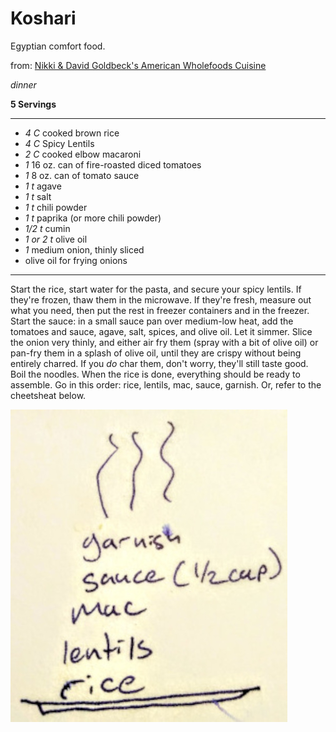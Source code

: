 # Koshari

Egyptian comfort food.

from: [Nikki & David Goldbeck's American Wholefoods Cuisine](https://isbn.nu/0452262801)

*dinner*

**5 Servings**

---

- *4 C* cooked brown rice
- *4 C* Spicy Lentils
- *2 C* cooked elbow macaroni
- *1* 16 oz. can of fire-roasted diced tomatoes
- *1* 8 oz. can of tomato sauce
- *1 t* agave
- *1 t* salt
- *1 t* chili powder
- *1 t* paprika (or more chili powder)
- *1/2 t* cumin
- *1 or 2 t* olive oil
- *1* medium onion, thinly sliced
- olive oil for frying onions

---

Start the rice, start water for the pasta, and secure your spicy lentils. If 
they're frozen, thaw them in the microwave. If they're fresh, measure out what 
you need, then put the rest in freezer containers and in the freezer. Start the 
sauce: in a small sauce pan over medium-low heat, add the tomatoes and sauce, 
agave, salt, spices, and olive oil. Let it simmer. Slice the onion very thinly, 
and either air fry them (spray with a bit of olive oil) or pan-fry them in a 
splash of olive oil, until they are crispy without being entirely charred. If 
you *do* char them, don't worry, they'll still taste good. Boil the noodles.
When the rice is done, everything should be ready to assemble. Go in this order:
rice, lentils, mac, sauce, garnish. Or, refer to the cheetsheat below.

![Koshari Cheat Sheet](./images/koshari-cheatsheet.jpg)
